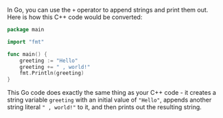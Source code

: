 In Go, you can use the `+` operator to append strings and print them out. Here is how this C++ code would be converted:

```go
package main

import "fmt"

func main() {
    greeting := "Hello"
    greeting += " , world!"
    fmt.Println(greeting)
}
```

This Go code does exactly the same thing as your C++ code - it creates a string variable `greeting` with an initial value of `"Hello"`, appends another string literal `" , world!"` to it, and then prints out the resulting string.
